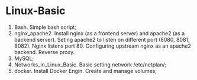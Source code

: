 # Linux-Basic
1. Bash. Simple bash script;
2. nginx_apache2. Install nginx (as a frontend server) and apache2 (as a backend server). Seting apache2 to listen on different port (8080, 8081, 8082). Nginx listens port 80. Configuring upstream nginx as an apache2 backend. Reverse proxy.
3. MySQL;
4. Networks_in_Linux_Basic. Basic setting network /etc/netplan/;
5. docker. Install Docker Engin. Create and manage volumes;

